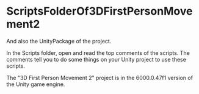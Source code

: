 # ScriptsFolderOf3DFirstPersonMovement2
And also the UnityPackage of the project.

In the Scripts folder, open and read the top comments of the scripts.
The comments tell you to do some things on your Unity project to use these scripts.

The "3D First Person Movement 2" project is in the 6000.0.47f1 version of the Unity game engine.
